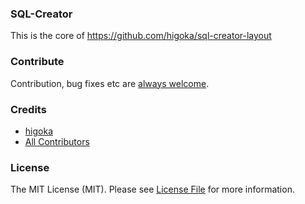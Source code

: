 ### SQL-Creator
This is the core of https://github.com/higoka/sql-creator-layout

### Contribute
Contribution, bug fixes etc are [always welcome](https://github.com/higoka/sql-creator/issues/new).

### Credits
- [higoka](https://github.com/higoka)
- [All Contributors](https://github.com/higoka/sql-creator/contributors)

### License
The MIT License (MIT).
Please see [License File](https://github.com/higoka/sql-creator/blob/master/LICENSE) for more information.

